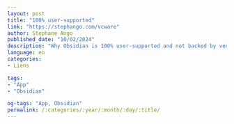 ```yaml
---
layout: post
title: "100% user-supported"
link: "https://stephango.com/vcware"
author: Stephane Ango
published_date: "10/02/2024"
description: "Why Obsidian is 100% user-supported and not backed by venture capital investors."
language: en
categories:
- Liens

tags:
- "App"
- "Obsidian"

og-tags: "App, Obsidian"
permalink: /:categories/:year/:month/:day/:title/
---
```

